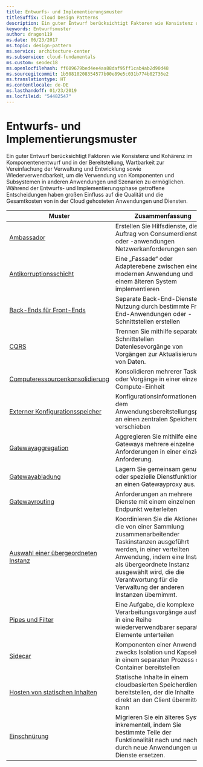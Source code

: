 ```yaml
---
title: Entwurfs- und Implementierungsmuster
titleSuffix: Cloud Design Patterns
description: Ein guter Entwurf berücksichtigt Faktoren wie Konsistenz und Kohärenz im Komponentenentwurf und in der Bereitstellung, Wartbarkeit zur Vereinfachung der Verwaltung und Entwicklung sowie Wiederverwendbarkeit, um die Verwendung von Komponenten und Subsystemen in anderen Anwendungen und Szenarien zu ermöglichen. Während der Entwurfs- und Implementierungsphase getroffene Entscheidungen haben großen Einfluss auf die Qualität und die Gesamtkosten von in der Cloud gehosteten Anwendungen und Diensten.
keywords: Entwurfsmuster
author: dragon119
ms.date: 06/23/2017
ms.topic: design-pattern
ms.service: architecture-center
ms.subservice: cloud-fundamentals
ms.custom: seodec18
ms.openlocfilehash: ff609679bed4ee4aa88daf95ff1cab4ab2d90d48
ms.sourcegitcommit: 1b50810208354577b00e89e5c031b774b02736e2
ms.translationtype: HT
ms.contentlocale: de-DE
ms.lasthandoff: 01/23/2019
ms.locfileid: "54482547"
---
```

# <a name="design-and-implementation-patterns"></a>Entwurfs- und Implementierungsmuster

Ein guter Entwurf berücksichtigt Faktoren wie Konsistenz und Kohärenz im Komponentenentwurf und in der Bereitstellung, Wartbarkeit zur Vereinfachung der Verwaltung und Entwicklung sowie Wiederverwendbarkeit, um die Verwendung von Komponenten und Subsystemen in anderen Anwendungen und Szenarien zu ermöglichen. Während der Entwurfs- und Implementierungsphase getroffene Entscheidungen haben großen Einfluss auf die Qualität und die Gesamtkosten von in der Cloud gehosteten Anwendungen und Diensten.

|                                Muster                                 |                                                                                                      Zusammenfassung                                                                                                       |
|------------------------------------------------------------------------|--------------------------------------------------------------------------------------------------------------------------------------------------------------------------------------------------------------------|
|                     [Ambassador](../ambassador.md)                     |                                                         Erstellen Sie Hilfsdienste, die im Auftrag von Consumerdiensten oder -anwendungen Netzwerkanforderungen senden.                                                          |
|          [Antikorruptionsschicht](../anti-corruption-layer.md)          |                                                               Eine „Fassade“ oder Adapterebene zwischen einer modernen Anwendung und einem älteren System implementieren                                                                |
|         [Back-Ends für Front-Ends](../backends-for-frontends.md)         |                                                          Separate Back-End-Dienste zur Nutzung durch bestimmte Front-End-Anwendungen oder -Schnittstellen erstellen                                                          |
|                           [CQRS](../cqrs.md)                           |                                                         Trennen Sie mithilfe separater Schnittstellen Datenlesevorgänge von Vorgängen zur Aktualisierung von Daten.                                                         |
| [Computeressourcenkonsolidierung](../compute-resource-consolidation.md) |                                                                     Konsolidieren mehrerer Tasks oder Vorgänge in einer einzelnen Compute-Einheit                                                                      |
|   [Externer Konfigurationsspeicher](../external-configuration-store.md)   |                                                        Konfigurationsinformationen aus dem Anwendungsbereitstellungspaket an einen zentralen Speicherort verschieben                                                         |
|            [Gatewayaggregation](../gateway-aggregation.md)            |                                                                   Aggregieren Sie mithilfe eines Gateways mehrere einzelne Anforderungen in einer einzigen Anforderung.                                                                   |
|             [Gatewayabladung](../gateway-offloading.md)             |                                                                      Lagern Sie gemeinsam genutzte oder spezielle Dienstfunktionen an einen Gatewayproxy aus.                                                                       |
|                [Gatewayrouting](../gateway-routing.md)                |                                                                            Anforderungen an mehrere Dienste mit einem einzelnen Endpunkt weiterleiten                                                                            |
|                [Auswahl einer übergeordneten Instanz](../leader-election.md)                | Koordinieren Sie die Aktionen, die von einer Sammlung zusammenarbeitender Taskinstanzen ausgeführt werden, in einer verteilten Anwendung, indem eine Instanz als übergeordnete Instanz ausgewählt wird, die die Verantwortung für die Verwaltung der anderen Instanzen übernimmt. |
|              [Pipes und Filter](../pipes-and-filters.md)              |                                                     Eine Aufgabe, die komplexe Verarbeitungsvorgänge ausführt, in eine Reihe wiederverwendbarer separater Elemente unterteilen                                                      |
|                        [Sidecar](../sidecar.md)                        |                                                  Komponenten einer Anwendung zwecks Isolation und Kapselung in einem separaten Prozess oder Container bereitstellen                                                  |
|         [Hosten von statischen Inhalten](../static-content-hosting.md)         |                                                        Statische Inhalte in einem cloudbasierten Speicherdienst bereitstellen, der die Inhalte direkt an den Client übermitteln kann                                                        |
|                      [Einschnürung](../strangler.md)                      |                                         Migrieren Sie ein älteres System inkrementell, indem Sie bestimmte Teile der Funktionalität nach und nach durch neue Anwendungen und Dienste ersetzen.                                          |
